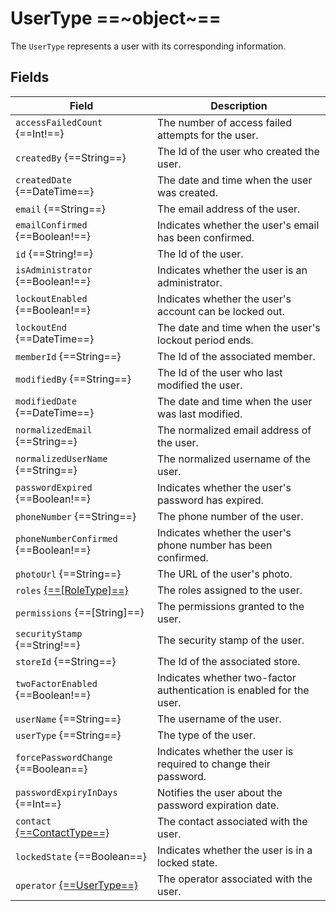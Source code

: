 # UserType ==~object~==

The `UserType` represents a user with its corresponding information.

## Fields

| Field                         	    | Description                                                           	|
|------------------------------------	|-----------------------------------------------------------------------	|
| `accessFailedCount` {==Int!==}        | The number of access failed attempts for the user.                        |
| `createdBy` {==String==}              | The Id of the user who created the user.                                 	|
| `createdDate` {==DateTime==}          | The date and time when the user was created.                             	|
| `email` {==String==}                  | The email address of the user.                                           	|
| `emailConfirmed` {==Boolean!==}        | Indicates whether the user's email has been confirmed.                 	|
| `id` {==String!==}                     | The Id of the user.                                                     	|
| `isAdministrator` {==Boolean!==}       | Indicates whether the user is an administrator.                         	|
| `lockoutEnabled` {==Boolean!==}        | Indicates whether the user's account can be locked out.                 	|
| `lockoutEnd` {==DateTime==}           | The date and time when the user's lockout period ends.                   	|
| `memberId` {==String==}               | The Id of the associated member.                                         	|
| `modifiedBy` {==String==}             | The Id of the user who last modified the user.                           	|
| `modifiedDate` {==DateTime==}         | The date and time when the user was last modified.                       	|
| `normalizedEmail` {==String==}        | The normalized email address of the user.                                	|
| `normalizedUserName` {==String==}     | The normalized username of the user.                                     	|
| `passwordExpired` {==Boolean!==}       | Indicates whether the user's password has expired.                      	|
| `phoneNumber` {==String==}            | The phone number of the user.                                            	|
| `phoneNumberConfirmed` {==Boolean!==}  | Indicates whether the user's phone number has been confirmed.           	|
| `photoUrl` {==String==}               | The URL of the user's photo.                                             	|
| `roles` [{==[RoleType]==}](RoleType.md)| The roles assigned to the user.                                          |
| `permissions` {==[String]==}          | The permissions granted to the user.                                     	|
| `securityStamp` {==String!==}          | The security stamp of the user.                                         	|
| `storeId` {==String==}                | The Id of the associated store.                                          	|
| `twoFactorEnabled` {==Boolean!==}      | Indicates whether two-factor authentication is enabled for the user.     |
| `userName` {==String==}               | The username of the user.                                                	|
| `userType` {==String==}               | The type of the user.                                                    	|
| `forcePasswordChange` {==Boolean==}   | Indicates whether the user is required to change their password.         	|
| `passwordExpiryInDays` {==Int==}      | Notifies the user about the password expiration date​.                     |
| `contact` [{==ContactType==}](ContactType.md)| The contact associated with the user.                              |
| `lockedState` {==Boolean==}           | Indicates whether the user is in a locked state.                         	|
| `operator` [{==UserType==}](UserType.md)| The operator associated with the user.                                  |

